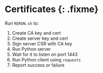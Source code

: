 # Certificates {: .fixme}

Run `RERUN.sh` to:

1.  Create CA key and cert
2.  Create server key and cert
3.  Sign server CSR with CA key
4.  Run Python server
5.  Wait for it to listen on port 1443
6.  Run Python client using `requests`
7.  Report success or failure

